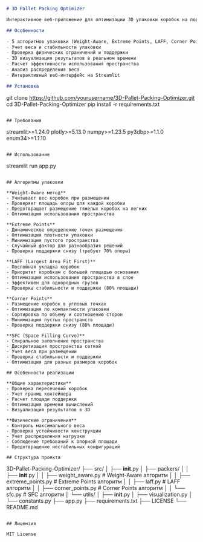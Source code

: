 ```markdown
# 3D Pallet Packing Optimizer

Интерактивное веб-приложение для оптимизации 3D упаковки коробок на поддоны с использованием различных алгоритмов и учетом физических ограничений.

## Особенности

- 5 алгоритмов упаковки (Weight-Aware, Extreme Points, LAFF, Corner Points, SFC)
- Учет веса и стабильности упаковки
- Проверка физических ограничений и поддержки
- 3D визуализация результатов в реальном времени
- Расчет эффективности использования пространства
- Анализ распределения веса
- Интерактивный веб-интерфейс на Streamlit

## Установка

```
git clone https://github.com/yourusername/3D-Pallet-Packing-Optimizer.git
cd 3D-Pallet-Packing-Optimizer
pip install -r requirements.txt
```

## Требования

```
streamlit>=1.24.0
plotly>=5.13.0
numpy>=1.23.5
py3dbp>=1.1.0
enum34>=1.1.10
```

## Использование

```
streamlit run app.py
```

## Алгоритмы упаковки

**Weight-Aware метод**
- Учитывает вес коробок при размещении
- Проверяет площадь опоры для каждой коробки
- Предотвращает размещение тяжелых коробок на легких
- Оптимизация использования пространства

**Extreme Points**
- Динамическое определение точек размещения
- Оптимизация плотности упаковки
- Минимизация пустого пространства
- Случайный фактор для разнообразия решений
- Проверка поддержки снизу (требует 70% опоры)

**LAFF (Largest Area Fit First)**
- Послойная укладка коробок
- Приоритет коробкам с большей площадью основания
- Оптимизация использования пространства в слое
- Эффективен для однородных грузов
- Проверка стабильности и поддержки (80% площади)

**Corner Points**
- Размещение коробок в угловых точках
- Оптимизация по компактности упаковки
- Сортировка по объему и соотношению сторон
- Минимизация пустых пространств
- Проверка поддержки снизу (80% площади)

**SFC (Space Filling Curve)**
- Спиральное заполнение пространства
- Дискретизация пространства сеткой
- Учет веса при размещении
- Проверка стабильности и поддержки
- Оптимизация для разных размеров коробок

## Особенности реализации

**Общие характеристики**
- Проверка пересечений коробок
- Учет границ контейнера
- Расчет площади поддержки
- Оптимизация времени вычислений
- Визуализация результатов в 3D

**Физические ограничения**
- Контроль максимального веса
- Проверка устойчивости конструкции
- Учет распределения нагрузки
- Соблюдение требований к опорной площади
- Предотвращение нестабильных конфигураций

## Структура проекта

```
3D-Pallet-Packing-Optimizer/
├── src/
│   ├── __init__.py
│   ├── packers/
│   │   ├── __init__.py
│   │   ├── weight_aware.py    # Weight-Aware алгоритм
│   │   ├── extreme_points.py  # Extreme Points алгоритм
│   │   ├── laff.py           # LAFF алгоритм
│   │   ├── corner_points.py  # Corner Points алгоритм
│   │   └── sfc.py           # SFC алгоритм
│   └── utils/
│       ├── __init__.py
│       ├── visualization.py
│       └── constants.py
├── app.py
├── requirements.txt
├── LICENSE
└── README.md
```

## Лицензия

MIT License
```
